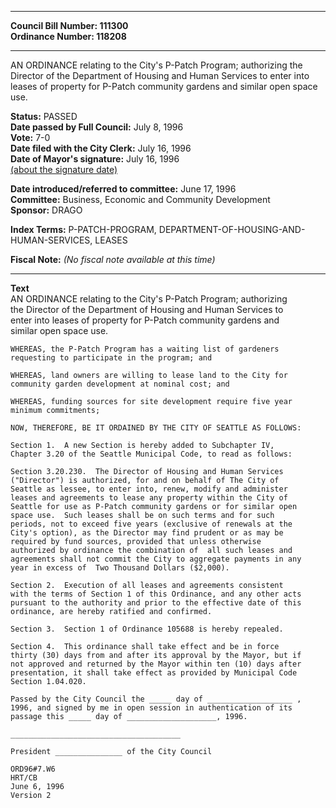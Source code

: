 * * * * *  
  
**Council Bill Number: [](#h0)[](#h2)111300**   
**Ordinance Number: 118208**  
  
* * * * *  
  
AN ORDINANCE relating to the City's P-Patch Program; authorizing the Director of the Department of Housing and Human Services to enter into leases of property for P-Patch community gardens and similar open space use.  
  
**Status:** PASSED   
**Date passed by Full Council:** July 8, 1996   
**Vote:** 7-0   
**Date filed with the City Clerk:** July 16, 1996   
**Date of Mayor's signature:** July 16, 1996   
[(about the signature date)](/~public/approvaldate.htm)   
  
  
**Date introduced/referred to committee:** June 17, 1996   
**Committee:** Business, Economic and Community Development   
**Sponsor:** DRAGO   
  
**Index Terms:** P-PATCH-PROGRAM, DEPARTMENT-OF-HOUSING-AND-HUMAN-SERVICES, LEASES  
  
**Fiscal Note:** *(No fiscal note available at this time)*  
  
* * * * *  
  
**Text**  
    AN ORDINANCE relating to the City's P-Patch Program; authorizing  
    the Director of the Department of Housing and Human Services to  
    enter into leases of property for P-Patch community gardens and  
    similar open space use.  
  
    WHEREAS, the P-Patch Program has a waiting list of gardeners  
    requesting to participate in the program; and  
  
    WHEREAS, land owners are willing to lease land to the City for  
    community garden development at nominal cost; and  
  
    WHEREAS, funding sources for site development require five year  
    minimum commitments;  
  
    NOW, THEREFORE, BE IT ORDAINED BY THE CITY OF SEATTLE AS FOLLOWS:  
  
    Section 1.  A new Section is hereby added to Subchapter IV,  
    Chapter 3.20 of the Seattle Municipal Code, to read as follows:  
  
    Section 3.20.230.  The Director of Housing and Human Services  
    ("Director") is authorized, for and on behalf of The City of  
    Seattle as lessee, to enter into, renew, modify and administer  
    leases and agreements to lease any property within the City of  
    Seattle for use as P-Patch community gardens or for similar open  
    space use.  Such leases shall be on such terms and for such  
    periods, not to exceed five years (exclusive of renewals at the  
    City's option), as the Director may find prudent or as may be  
    required by fund sources, provided that unless otherwise  
    authorized by ordinance the combination of  all such leases and  
    agreements shall not commit the City to aggregate payments in any  
    year in excess of  Two Thousand Dollars ($2,000).  
  
    Section 2.  Execution of all leases and agreements consistent  
    with the terms of Section 1 of this Ordinance, and any other acts  
    pursuant to the authority and prior to the effective date of this  
    ordinance, are hereby ratified and confirmed.  
  
    Section 3.  Section 1 of Ordinance 105688 is hereby repealed.  
  
    Section 4.  This ordinance shall take effect and be in force  
    thirty (30) days from and after its approval by the Mayor, but if  
    not approved and returned by the Mayor within ten (10) days after  
    presentation, it shall take effect as provided by Municipal Code  
    Section 1.04.020.  
  
    Passed by the City Council the _____ day of ___________________ ,  
    1996, and signed by me in open session in authentication of its  
    passage this _____ day of ____________________, 1996.  
  
    ______________________________________  
  
    President _______________ of the City Council  
  
    ORD96#7.W6  
    HRT/CB  
    June 6, 1996  
    Version 2  
